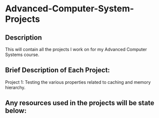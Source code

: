 # Advanced-Computer-System-Projects

## Description 
This will contain all the projects I work on for my Advanced Computer Systems course.

## Brief Description of Each Project:
Project 1: Testing the various properties related to caching and memory hierarchy.
   
## Any resources used in the projects will be state below:
